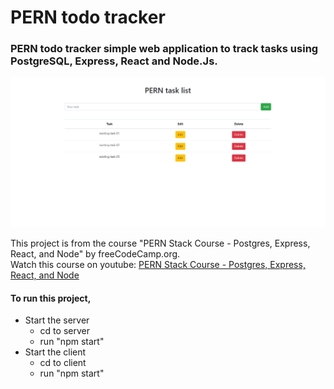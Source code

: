 # PERN todo tracker
### PERN todo tracker simple web application to track tasks using PostgreSQL, Express, React and Node.Js. 

![PERN-todo demo](https://github.com/CharakaJith/PERN-todo/blob/b8f64ff3b7ce2b37b26629cf1cad491b696a79f8/Animation.gif)

This project is from the course "PERN Stack Course - Postgres, Express, React, and Node" by freeCodeCamp.org.<br/>
Watch this course on youtube: [PERN Stack Course - Postgres, Express, React, and Node](https://www.youtube.com/watch?v=ldYcgPKEZC8&t=4293s)

#### To run this project,
<ul>
  <li>Start the server
    <ul>
      <li>cd to server</li>
      <li>run "npm start"</li>
    </ul>
  </li>
  <li>Start the client
    <ul>
      <li>cd to client</li>
      <li>run "npm start"</li>
    </ul>
  </li>
</ul>
